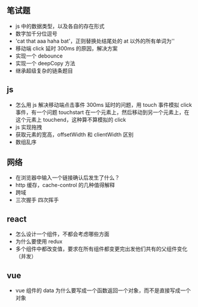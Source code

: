 ## 笔试题

- js 中的数据类型，以及各自的存在形式
- 数字加千分位逗号
- 'cat that aaa haha bat'，正则替换处结尾处的 at 以外的所有单词为''
- 移动端 click 延时 300ms 的原因，解决方案
- 实现一个 debounce
- 实现一个 deepCopy 方法
- 继承超级复杂的链条题目

## js

- 怎么用 js 解决移动端点击事件 300ms 延时的问题，用 touch 事件模拟 click 事件，有一个问题 touchstart 在一个元素上，然后移动到另一个元素上，在这个元素上 touchend，这种算不算模拟的 click
- js 实现拖拽
- 获取元素的宽高，offsetWidth 和 clientWidth 区别
- 数组乱序

## 网络

- 在浏览器中输入一个链接确认后发生了什么？
- http 缓存，cache-control 的几种值得解释
- 跨域
- 三次握手 四次挥手

## react

- 怎么设计一个组件，不都会考虑哪些方面
- 为什么要使用 redux
- 多个组件中都改变值，要求在所有组件都变更完出发他们共有的父组件变化（并发）

## vue

- vue 组件的 data 为什么要写成一个函数返回一个对象，而不是直接写成一个对象
